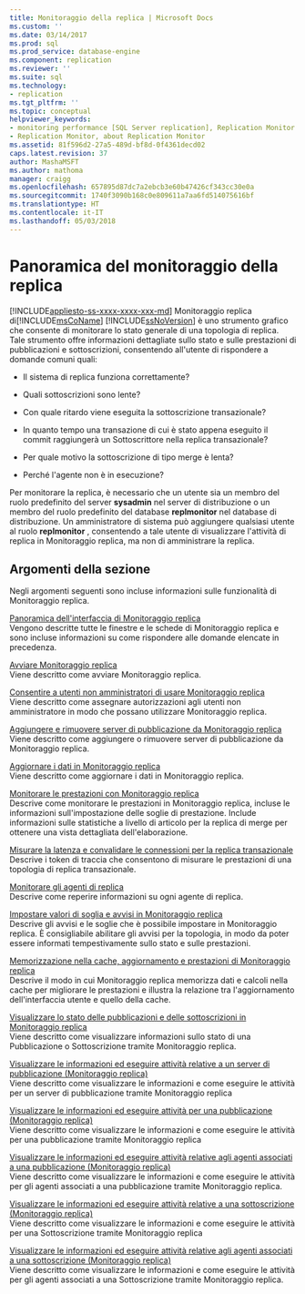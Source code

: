```yaml
---
title: Monitoraggio della replica | Microsoft Docs
ms.custom: ''
ms.date: 03/14/2017
ms.prod: sql
ms.prod_service: database-engine
ms.component: replication
ms.reviewer: ''
ms.suite: sql
ms.technology:
- replication
ms.tgt_pltfrm: ''
ms.topic: conceptual
helpviewer_keywords:
- monitoring performance [SQL Server replication], Replication Monitor
- Replication Monitor, about Replication Monitor
ms.assetid: 81f596d2-27a5-489d-bf8d-0f4361decd02
caps.latest.revision: 37
author: MashaMSFT
ms.author: mathoma
manager: craigg
ms.openlocfilehash: 657895d87dc7a2ebcb3e60b47426cf343cc30e0a
ms.sourcegitcommit: 1740f3090b168c0e809611a7aa6fd514075616bf
ms.translationtype: HT
ms.contentlocale: it-IT
ms.lasthandoff: 05/03/2018
---
```

# <a name="monitoring-replication-overview"></a>Panoramica del monitoraggio della replica
[!INCLUDE[appliesto-ss-xxxx-xxxx-xxx-md](../../../includes/appliesto-ss-xxxx-xxxx-xxx-md.md)]
  Monitoraggio replica di[!INCLUDE[msCoName](../../../includes/msconame-md.md)] [!INCLUDE[ssNoVersion](../../../includes/ssnoversion-md.md)] è uno strumento grafico che consente di monitorare lo stato generale di una topologia di replica. Tale strumento offre informazioni dettagliate sullo stato e sulle prestazioni di pubblicazioni e sottoscrizioni, consentendo all'utente di rispondere a domande comuni quali:  
  
-   Il sistema di replica funziona correttamente?  
  
-   Quali sottoscrizioni sono lente?  
  
-   Con quale ritardo viene eseguita la sottoscrizione transazionale?  
  
-   In quanto tempo una transazione di cui è stato appena eseguito il commit raggiungerà un Sottoscrittore nella replica transazionale?  
  
-   Per quale motivo la sottoscrizione di tipo merge è lenta?  
  
-   Perché l'agente non è in esecuzione?  
  
 Per monitorare la replica, è necessario che un utente sia un membro del ruolo predefinito del server **sysadmin** nel server di distribuzione o un membro del ruolo predefinito del database **replmonitor** nel database di distribuzione. Un amministratore di sistema può aggiungere qualsiasi utente al ruolo **replmonitor** , consentendo a tale utente di visualizzare l'attività di replica in Monitoraggio replica, ma non di amministrare la replica.  
  
## <a name="in-this-section"></a>Argomenti della sezione  
 Negli argomenti seguenti sono incluse informazioni sulle funzionalità di Monitoraggio replica.  
  
 [Panoramica dell'interfaccia di Monitoraggio replica](../../../relational-databases/replication/monitor/overview-of-the-replication-monitor-interface.md)  
 Vengono descritte tutte le finestre e le schede di Monitoraggio replica e sono incluse informazioni su come rispondere alle domande elencate in precedenza.  
  
 [Avviare Monitoraggio replica](../../../relational-databases/replication/monitor/start-the-replication-monitor.md)  
 Viene descritto come avviare Monitoraggio replica.  
  
 [Consentire a utenti non amministratori di usare Monitoraggio replica](../../../relational-databases/replication/monitor/allow-non-administrators-to-use-replication-monitor.md)  
 Viene descritto come assegnare autorizzazioni agli utenti non amministratore in modo che possano utilizzare Monitoraggio replica.  
  
 [Aggiungere e rimuovere server di pubblicazione da Monitoraggio replica](../../../relational-databases/replication/monitor/add-and-remove-publishers-from-replication-monitor.md)  
 Viene descritto come aggiungere o rimuovere server di pubblicazione da Monitoraggio replica.  
  
 [Aggiornare i dati in Monitoraggio replica](../../../relational-databases/replication/monitor/refresh-data-in-replication-monitor.md)  
 Viene descritto come aggiornare i dati in Monitoraggio replica.  
  
 [Monitorare le prestazioni con Monitoraggio replica](../../../relational-databases/replication/monitor/monitor-performance-with-replication-monitor.md)  
 Descrive come monitorare le prestazioni in Monitoraggio replica, incluse le informazioni sull'impostazione delle soglie di prestazione. Include informazioni sulle statistiche a livello di articolo per la replica di merge per ottenere una vista dettagliata dell'elaborazione.  
  
 [Misurare la latenza e convalidare le connessioni per la replica transazionale](../../../relational-databases/replication/monitor/measure-latency-and-validate-connections-for-transactional-replication.md)  
 Descrive i token di traccia che consentono di misurare le prestazioni di una topologia di replica transazionale.  
  
 [Monitorare gli agenti di replica](../../../relational-databases/replication/monitor/monitor-replication-agents.md)  
 Descrive come reperire informazioni su ogni agente di replica.  
  
 [Impostare valori di soglia e avvisi in Monitoraggio replica](../../../relational-databases/replication/monitor/set-thresholds-and-warnings-in-replication-monitor.md)  
 Descrive gli avvisi e le soglie che è possibile impostare in Monitoraggio replica. È consigliabile abilitare gli avvisi per la topologia, in modo da poter essere informati tempestivamente sullo stato e sulle prestazioni.  
  
 [Memorizzazione nella cache, aggiornamento e prestazioni di Monitoraggio replica](../../../relational-databases/replication/monitor/caching-refresh-and-replication-monitor-performance.md)  
 Descrive il modo in cui Monitoraggio replica memorizza dati e calcoli nella cache per migliorare le prestazioni e illustra la relazione tra l'aggiornamento dell'interfaccia utente e quello della cache.  
  
 [Visualizzare lo stato delle pubblicazioni e delle sottoscrizioni in Monitoraggio replica](../../../relational-databases/replication/monitor/view-publication-and-subscription-status-in-replication-monitor.md)  
 Viene descritto come visualizzare informazioni sullo stato di una Pubblicazione o Sottoscrizione tramite Monitoraggio replica.  
  
 [Visualizzare le informazioni ed eseguire attività relative a un server di pubblicazione &#40;Monitoraggio replica&#41;](../../../relational-databases/replication/monitor/view-information-and-perform-tasks-for-a-publisher-replication-monitor.md)  
 Viene descritto come visualizzare le informazioni e come eseguire le attività per un server di pubblicazione tramite Monitoraggio replica  
  
 [Visualizzare le informazioni ed eseguire attività per una pubblicazione &#40;Monitoraggio replica&#41;](../../../relational-databases/replication/monitor/view-information-and-perform-tasks-for-a-publication-replication-monitor.md)  
 Viene descritto come visualizzare le informazioni e come eseguire le attività per una pubblicazione tramite Monitoraggio replica  
  
 [Visualizzare le informazioni ed eseguire attività relative agli agenti associati a una pubblicazione &#40;Monitoraggio replica&#41;](../../../relational-databases/replication/monitor/view-information-and-perform-tasks-for-publication-agents.md)  
 Viene descritto come visualizzare le informazioni e come eseguire le attività per gli agenti associati a una pubblicazione tramite Monitoraggio replica.  
  
 [Visualizzare le informazioni ed eseguire attività relative a una sottoscrizione &#40;Monitoraggio replica&#41;](../../../relational-databases/replication/monitor/view-information-and-perform-tasks-for-a-subscription-replication-monitor.md)  
 Viene descritto come visualizzare le informazioni e come eseguire le attività per una Sottoscrizione tramite Monitoraggio replica  
  
 [Visualizzare le informazioni ed eseguire attività relative agli agenti associati a una sottoscrizione &#40;Monitoraggio replica&#41;](../../../relational-databases/replication/monitor/view-information-and-perform-tasks-for-subscription-agents.md)  
 Viene descritto come visualizzare le informazioni e come eseguire le attività per gli agenti associati a una Sottoscrizione tramite Monitoraggio replica.  
  
  
